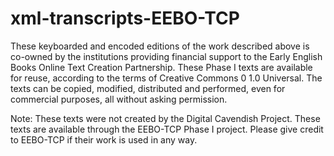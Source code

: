 # xml-transcripts-EEBO-TCP
These keyboarded and encoded editions of the work described above is co-owned by the institutions providing financial support to the Early English Books Online Text Creation Partnership. These Phase I texts are available for reuse, according to the terms of Creative Commons 0 1.0 Universal. The texts can be copied, modified, distributed and performed, even for commercial purposes, all without asking permission.

Note: These texts were not created by the Digital Cavendish Project. These texts are available through the EEBO-TCP Phase I project. Please give credit to EEBO-TCP if their work is used in any way.
